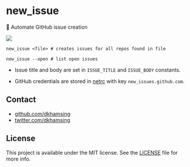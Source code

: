# new_issue

:dog: Automate GitHub issue creation

![](http://i.giphy.com/Uv0VUrAT6FtMQ.gif)

```shell    
new_issue <file> # creates issues for all repos found in file
```

```shell
new_issue --open # list open issues
```

- Issue title and body are set in `ISSUE_TITLE` and `ISSUE_BODY` constants.

- GitHub credentials are stored in [netrc](https://github.com/heroku/netrc) with key `new_issues.github.com`.

## Contact

- [github.com/dkhamsing](https://github.com/dkhamsing)
- [twitter.com/dkhamsing](https://twitter.com/dkhamsing)

## License

This project is available under the MIT license. See the [LICENSE](LICENSE) file for more info.
